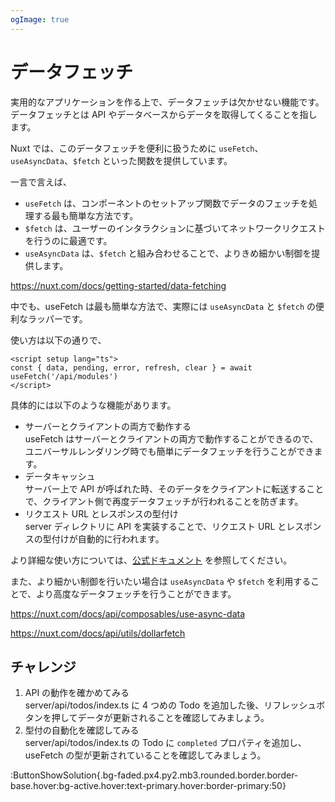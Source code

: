 ```yaml
---
ogImage: true
---
```


# データフェッチ

実用的なアプリケーションを作る上で、データフェッチは欠かせない機能です。
データフェッチとは API やデータベースからデータを取得してくることを指します。

Nuxt では、このデータフェッチを便利に扱うために `useFetch`、 `useAsyncData`、`$fetch` といった関数を提供しています。

一言で言えば、

- `useFetch` は、コンポーネントのセットアップ関数でデータのフェッチを処理する最も簡単な方法です。
- `$fetch` は、ユーザーのインタラクションに基づいてネットワークリクエストを行うのに最適です。
- `useAsyncData` は、`$fetch` と組み合わせることで、よりきめ細かい制御を提供します。

https://nuxt.com/docs/getting-started/data-fetching

中でも、useFetch は最も簡単な方法で、実際には `useAsyncData` と `$fetch` の便利なラッパーです。

使い方は以下の通りで、

```vue
<script setup lang="ts">
const { data, pending, error, refresh, clear } = await useFetch('/api/modules')
</script>
```

具体的には以下のような機能があります。

- サーバーとクライアントの両方で動作する\
  useFetch はサーバーとクライアントの両方で動作することができるので、ユニバーサルレンダリング時でも簡単にデータフェッチを行うことができます。
- データキャッシュ\
  サーバー上で API が呼ばれた時、そのデータをクライアントに転送することで、クライアント側で再度データフェッチが行われることを防ぎます。
- リクエスト URL とレスポンスの型付け\
  server ディレクトリに API を実装することで、リクエスト URL とレスポンスの型付けが自動的に行われます。

より詳細な使い方については、[公式ドキュメント](https://nuxt.com/docs/api/composables/use-fetch) を参照してください。

また、より細かい制御を行いたい場合は `useAsyncData` や `$fetch` を利用することで、より高度なデータフェッチを行うことができます。

https://nuxt.com/docs/api/composables/use-async-data

https://nuxt.com/docs/api/utils/dollarfetch

## チャレンジ

1. API の動作を確かめてみる\
   server/api/todos/index.ts に 4 つめの Todo を追加した後、リフレッシュボタンを押してデータが更新されることを確認してみましょう。
2. 型付の自動化を確認してみる\
   server/api/todos/index.ts の Todo に `completed` プロパティを追加し、useFetch の型が更新されていることを確認してみましょう。

:ButtonShowSolution{.bg-faded.px4.py2.mb3.rounded.border.border-base.hover:bg-active.hover:text-primary.hover:border-primary:50}
